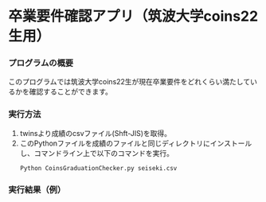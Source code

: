 # 卒業要件確認アプリ（筑波大学coins22生用）

### プログラムの概要
このプログラムでは筑波大学coins22生が現在卒業要件をどれくらい満たしているかを確認することができます。

### 実行方法
1. twinsより成績のcsvファイル(Shft-JIS)を取得。
2. このPythonファイルを成績のファイルと同じディレクトリにインストールし、コマンドライン上で以下のコマンドを実行。
   ```
   Python CoinsGraduationChecker.py seiseki.csv
   ```

### 実行結果（例）

